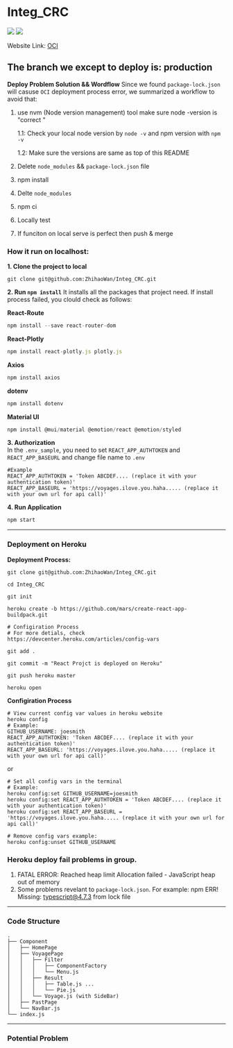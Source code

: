 # Integ_CRC
[![](https://img.shields.io/badge/npm-v8.11.0-brightgreen)](https://shields.io)  [![](https://img.shields.io/badge/node-v16.15.1-orange)](https://shields.io)

Website Link: [OCI](https://voyages3-react.crc.rice.edu)

The branch we except to deploy is: **production**
-------------
**Deploy Problem Solution && Wordflow**
Since we found `package-lock.json` will casuse `OCI` deployment process error, we summarized a workflow to avoid that:

1. use nvm (Node version management) tool make sure node -version is "correct <same version everybody>"
 
    1.1: Check your local node version by `node -v` and npm version with `npm -v`
 
    1.2: Make sure the versions are same as top of this README

2. Delete `node_modules` && `package-lock.json` file
3. npm install
4. Delte `node_modules` 
5. npm ci 
6. Locally test 
7. If funciton on local serve is perfect then push & merge

### How it run on localhost:
**1. Clone the project to local**

```
git clone git@github.com:ZhihaoWan/Integ_CRC.git
```

**2. Run `npm install`** 
It installs all the packages that project need. If install process failed, you clould check as follows:

**React-Route**
```javaScript
npm install --save react-router-dom
```

**React-Plotly**
```javaScript
npm install react-plotly.js plotly.js
```

**Axios**
```javaScript
npm install axios
```

**dotenv**
```javaScript
npm install dotenv
```

**Material UI**
```javaScript
npm install @mui/material @emotion/react @emotion/styled
```

**3. Authorization**</br>
In the `.env_sample`, you need to set `REACT_APP_AUTHTOKEN` and `REACT_APP_BASEURL` and change file name to `.env` 
```
#Example
REACT_APP_AUTHTOKEN = 'Token ABCDEF.... (replace it with your authentication token)'
REACT_APP_BASEURL = 'https://voyages.ilove.you.haha..... (replace it with your own url for api call)'
```

**4. Run Application**
```javaScript
npm start
```



------
### Deployment on Heroku
**Deployment Process:**
```shell
git clone git@github.com:ZhihaoWan/Integ_CRC.git
```
```shell
cd Integ_CRC
```
```shell
git init 
```
```shell
heroku create -b https://github.com/mars/create-react-app-buildpack.git
```

```shell
# Configiration Process
# For more detials, check https://devcenter.heroku.com/articles/config-vars

git add .
```

```
git commit -m "React Projct is deployed on Heroku"
```
```
git push heroku master
```
```
heroku open
```

**Configiration Process**
```shell
# View current config var values in heroku website
heroku config
# Example:
GITHUB_USERNAME: joesmith
REACT_APP_AUTHTOKEN: 'Token ABCDEF.... (replace it with your authentication token)'
REACT_APP_BASEURL: 'https://voyages.ilove.you.haha..... (replace it with your own url for api call)'
```
or
```shell
# Set all config vars in the terminal
# Example:
heroku config:set GITHUB_USERNAME=joesmith
heroku config:set REACT_APP_AUTHTOKEN = 'Token ABCDEF.... (replace it with your authentication token)' 
heroku config:set REACT_APP_BASEURL = 'https://voyages.ilove.you.haha..... (replace it with your own url for api call)'
```
```shell
# Remove config vars example:
heroku config:unset GITHUB_USERNAME
```


### Heroku deploy fail problems in group.
1. FATAL ERROR: Reached heap limit Allocation failed - JavaScript heap out of memory
2. Some problems revelant to `package-lock.json`. For example: npm ERR! Missing: typescript@4.7.3 from lock file

--------
### Code Structure 
```
.
├── Component
│   ├── HomePage
│   ├── VoyagePage
│   │   ├── Filter
│   │   │   ├── ComponentFactory
│   │   │   └── Menu.js
│   │   ├── Result
│   │   │   ├── Table.js ...
│   │   │   └── Pie.js
│   │   └── Voyage.js (with SideBar)
│   ├── PastPage
│   └── NavBar.js
└── index.js
```
------
### Potential Problem 

